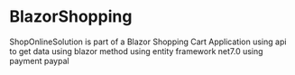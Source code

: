 # BlazorShopping
ShopOnlineSolution is part of a Blazor Shopping Cart Application
using api to get data 
using blazor method 
using entity framework net7.0
using payment paypal
